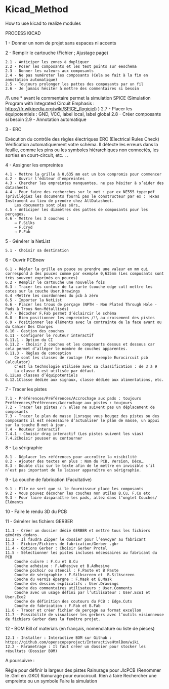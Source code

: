 # Kicad_Method
How to use kicad to realize modules

PROCESS KICAD

1 - Donner un nom de projet sans espaces ni accents

2 - Remplir le cartouche (Fichier ; Ajustage page)

	2.1 - Anticiper les zones à dupliquer
	2.2 - Poser les composants et les test points sur eeschema
	2.3 - Donner les valeurs aux composants 
	2.4 - Ne pas numéroter les composants (Cela se fait à la fin en annotation automatique)
	2.5 - Toujours prolonger les pattes des composants par un fil
	2.6 - Je jamais hésiter à mettre des commentaires si besoin
/!\ une * avant le commentaire permet la simulation SPICE (Simulation Program with Integrated Circuit Emphasis : https://fr.wikipedia.org/wiki/SPICE_(logiciel) )
	2.7 - Placer les équipotentiels : GND, VCC, label local, label global
	2.8 - Créer composants si besoin
	2.9 - Annotation automatique

3 - ERC

Exécution du contrôle des règles électriques ERC (Electrical Rules Check)
Vérification automatiquement votre schéma. Il détecte les erreurs dans la feuille, comme les pins ou les symboles hiérarchiques non connectés, les sorties en court-circuit, etc. . .

4 - Assigner les empreintes

	4.1 - Mettre la grille à 0,635 mm est un bon compromis pour commencer
	4.2 - Ouvrir l’éditeur d’empreintes 
	4.3 - Chercher les empreintes manquantes, ne pas hésiter à s’aider des datasheets
	4.4 - Pour faire des recherches sur le net : par ex NE555 type:pdf (privilégiez les documents fourni pas le constructeur par ex : Texas Instrument au lieu de prendre chez AllDatasheet. 
		Les documents sont plus sûrs…
	4.5 - Anticiper les diamètres des pattes de composants pour les perçages.
	4.6 - Mettre les 3 couches :
		→ F.Silks
		→ F.Cryd
		→ F.Fab

5 - Générer la NetList

	5.1 - Choisir sa destination

6 - Ouvrir PCBnew

	6.1 - Régler la grille en pouce ou prendre une valeur en mm qui correspond à des pouces comme par exemple 0,635mm (Les composants sont très souvent exprimés en pouces)
	6.2 - Remplir le cartouche une nouvelle fois
	6.3 - Tracer les contour de la carte (couche edge cut) mettre les cotes sur la couche User.Drawings
	6.4 -Mettre les coordonnées du pcb à zéro 
	6.5 - Importer la NetList
	6.6 - Placer les trous de perçage (NPTH - Non Plated Through Hole - Pads à Trous Non-Métallisés)
	6.7 - Décocher F.Fab permet d’éclaircir le schéma
	6.8 - Bien positionner les empreintes /!\ au croisement des pistes
	6.9 - Positionner les éléments avec la contrainte de la face avant ou du Cahier Des Charges
	6.10 - Gestion des couches
	6.11 - Configurer le routeur interactif
	6.11.1 - Option du CI
	6.11.2 - Choisir 2 couches et les composants dessus et dessous car cela permet d’alléger le nombre de couches apparentes.
	6.11.3 - Règles de conception
		Ce sont les classes de routage (Par exemple Eurocircuit pcb Calculator)
		C’est la technologie utilisée avec sa classification : de 3 à 9
		La classe 6 est utilisée par défaut.
	6.12Les classes d’équipotentiels
	6.12.1Classe dédiée aux signaux, classe dédiée aux alimentations, etc.

7 - Tracer les pistes

	7.1 - Préférences/Préférences/Accrochage aux pads : toujours
	Préférences/Préférences/Accrochage aux pistes : toujours
	7.2 - Tracer les pistes /!\ elles ne suivent pas un déplacement de composants
	7.3 - Tracer le plan de masse (Lorsque vous bougez des pistes ou des composants il est nécessaire d’actualiser le plan de masse, un appui sur la touche B met à jour.
	7.4 - Routeur interactif
	7.4.1 - Choisir drag interactif (Les pistes suivent les vias)
	7.4.2Choisir pousser ou contourner

8 - La sérigraphie

	8.1 - Déplacer les références pour accroître la visibilité
	8.2 - Ajouter des textes en plus : Nom du PCB, Version, Déco…
	8.3 - Double clic sur le texte afin de le mettre en invisible s’il n’est pas important de le laisser apparaître en sérigraphie.

9 - La couche de fabrication (Facultative)

	9.1 - Elle ne sert que si le fournisseur place les composants
	9.2 - Vous pouvez décocher les couches non utiles B.Cu, F.Cu etc
	9.3 - Pour faire disparaître les pads, allez dans l’onglet Couches/Éléments

10 - Faire le rendu 3D du PCB

11 - Générer les fichiers GERBER

	11.1 - Créer un dossier dédié GERBER et mettre tous les fichiers générés dedans.
	11.2 - Il faudra Zipper le dossier pour l’envoyer au fabricant
	11.3 - Fichier/Fichiers de fabrication/Gerber .gbr
	11.4 - Options Gerber : Choisir Gerber Protel
	11.5 - Sélectionner les pistes incluses nécessaires au fabricant du PCB
		Couche cuivre : F.Cu et B.Cu
		Couche adhésive : F.Adhesive et B.Adhesive
		Couche pochoir ou stencil : F.Paste et B Paste
		Couche de sérigraphie : F.Silkscreen et  B.Silkscreen
		Couche du vernis épargne : F.Mask et B.Mask
		Couche des dessins explicatifs : User.Drawings
		Couche des commentaires utilisateurs : User.Comments
		Couche avec un usage défini par l’utilisateur : User.Eco1 et User.Eco2
		Couche de définition des coutours du PCB : Edge.Cuts
		Couche de fabrication : F.Fab et B.Fab
	11.6 - Tracer et créer fichier de perçage au format excellon
	11.7 - Possibilité de visualiser les gerbers avec l’outils visionneuse de fichiers Gerber dans la fenêtre projet.

12 - BOM Bill of materials (en français, nomenclature ou liste de pièces)

	12.1 - Installer : Interactive BOM sur Github : https://github.com/openscopeproject/InteractiveHtmlBom/wiki
	12.2 - Parametrage : Il faut créer un dossier pour stocker les résultats (Dossier BOM)





A poursuivre :

Règle pour définir la largeur des pistes
Rainurage pour JlcPCB (Renommer le .Gml en .GKO)
Rainurage pour eurocircuit. Rien à faire
Rechercher une empreinte ou un symbole
Faire la simulation
